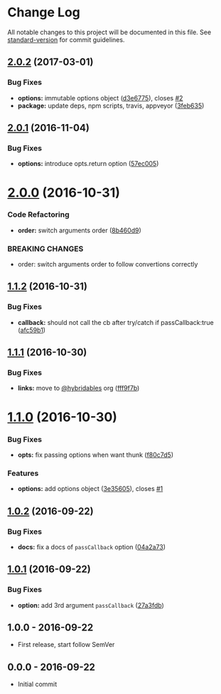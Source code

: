 # Change Log

All notable changes to this project will be documented in this file. See [standard-version](https://github.com/conventional-changelog/standard-version) for commit guidelines.

<a name="2.0.2"></a>
## [2.0.2](https://github.com/hybridables/try-catch-callback/compare/v2.0.1...v2.0.2) (2017-03-01)


### Bug Fixes

* **options:** immutable options object ([d3e6775](https://github.com/hybridables/try-catch-callback/commit/d3e6775)), closes [#2](https://github.com/hybridables/try-catch-callback/issues/2)
* **package:** update deps, npm scripts, travis, appveyor ([3feb635](https://github.com/hybridables/try-catch-callback/commit/3feb635))



<a name="2.0.1"></a>
## [2.0.1](https://github.com/hybridables/try-catch-callback/compare/v2.0.0...v2.0.1) (2016-11-04)


### Bug Fixes

* **options:** introduce opts.return option ([57ec005](https://github.com/hybridables/try-catch-callback/commit/57ec005))



<a name="2.0.0"></a>
# [2.0.0](https://github.com/hybridables/try-catch-callback/compare/v1.1.2...v2.0.0) (2016-10-31)


### Code Refactoring

* **order:** switch arguments order ([8b460d9](https://github.com/hybridables/try-catch-callback/commit/8b460d9))


### BREAKING CHANGES

* order: switch arguments order to follow convertions correctly



<a name="1.1.2"></a>
## [1.1.2](https://github.com/hybridables/try-catch-callback/compare/v1.1.1...v1.1.2) (2016-10-31)


### Bug Fixes

* **callback:** should not call the cb after try/catch if passCallback:true ([afc59b1](https://github.com/hybridables/try-catch-callback/commit/afc59b1))



<a name="1.1.1"></a>
## [1.1.1](https://github.com/hybridables/try-catch-callback/compare/v1.1.0...v1.1.1) (2016-10-30)


### Bug Fixes

* **links:** move to [@hybridables](https://github.com/hybridables) org ([fff9f7b](https://github.com/hybridables/try-catch-callback/commit/fff9f7b))



<a name="1.1.0"></a>
# [1.1.0](https://github.com/tunnckocore/try-catch-callback/compare/v1.0.2...v1.1.0) (2016-10-30)


### Bug Fixes

* **opts:** fix passing options when want thunk ([f80c7d5](https://github.com/tunnckocore/try-catch-callback/commit/f80c7d5))


### Features

* **options:** add options object ([3e35605](https://github.com/tunnckocore/try-catch-callback/commit/3e35605)), closes [#1](https://github.com/tunnckocore/try-catch-callback/issues/1)



<a name="1.0.2"></a>
## [1.0.2](https://github.com/tunnckocore/try-catch-callback/compare/v1.0.1...v1.0.2) (2016-09-22)


### Bug Fixes

* **docs:** fix a docs of `passCallback` option ([04a2a73](https://github.com/tunnckocore/try-catch-callback/commit/04a2a73))



<a name="1.0.1"></a>
## [1.0.1](https://github.com/tunnckocore/try-catch-callback/compare/v1.0.0...v1.0.1) (2016-09-22)


### Bug Fixes

* **option:** add 3rd argument `passCallback` ([27a3fdb](https://github.com/tunnckocore/try-catch-callback/commit/27a3fdb))





## 1.0.0 - 2016-09-22
- First release, start follow SemVer

## 0.0.0 - 2016-09-22
- Initial commit